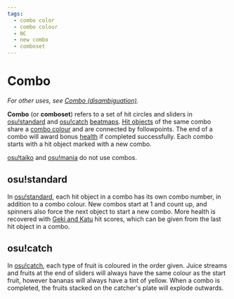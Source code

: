 ```yaml
---
tags:
  - combo color
  - combo colour
  - NC
  - new combo
  - comboset
---
```


# Combo

*For other uses, see [Combo (disambiguation)](/wiki/Disambiguation/Combo).*

**Combo** (or **comboset**) refers to a set of hit circles and sliders in [osu!standard](/wiki/Game_mode/osu!) and [osu!catch](/wiki/Game_mode/osu!catch) [beatmaps](/wiki/Beatmap). [Hit objects](/wiki/Hit_Objects) of the same combo share a [combo colour](/wiki/Glossary/Combo_Colour) and are connected by followpoints. The end of a combo will award bonus [health](/wiki/Beatmapping/Health) if completed successfully. Each combo starts with a hit object marked with a new combo.

[osu!taiko](/wiki/Game_mode/osu!taiko) and [osu!mania](/wiki/Game_mode/osu!mania) do not use combos.

## osu!standard

In [osu!standard](/wiki/Game_mode/osu!), each hit object in a combo has its own combo number, in addition to a combo colour. New combos start at 1 and count up, and spinners also force the next object to start a new combo. More health is recovered with [Geki and Katu](/wiki/Score#osu!) hit scores, which can be given from the last hit object in a combo.

## osu!catch

In [osu!catch](/wiki/Game_mode/osu!catch), each type of fruit is coloured in the order given. Juice streams and fruits at the end of sliders will always have the same colour as the start fruit, however bananas will always have a tint of yellow. When a combo is completed, the fruits stacked on the catcher's plate will explode outwards.

<!--TODO: Insert lots of links-->

